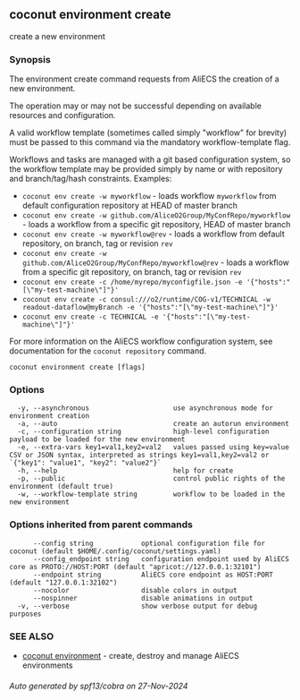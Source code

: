 ## coconut environment create

create a new environment

### Synopsis

The environment create command requests from AliECS the
creation of a new environment.

The operation may or may not be successful depending on available resources and configuration.

A valid workflow template (sometimes called simply "workflow" for brevity) must be passed to this command via the mandatory workflow-template flag.

Workflows and tasks are managed with a git based configuration system, so the workflow template may be provided simply by name or with repository and branch/tag/hash constraints.
Examples:
 * `coconut env create -w myworkflow` - loads workflow `myworkflow` from default configuration repository at HEAD of master branch
 * `coconut env create -w github.com/AliceO2Group/MyConfRepo/myworkflow` - loads a workflow from a specific git repository, HEAD of master branch
 * `coconut env create -w myworkflow@rev` - loads a workflow from default repository, on branch, tag or revision `rev`
 * `coconut env create -w github.com/AliceO2Group/MyConfRepo/myworkflow@rev` - loads a workflow from a specific git repository, on branch, tag or revision `rev`
 * `coconut env create -c /home/myrepo/myconfigfile.json -e '{"hosts":"[\"my-test-machine\"]"}'`
 * `coconut env create -c consul:///o2/runtime/COG-v1/TECHNICAL -w readout-dataflow@myBranch -e '{"hosts":"[\"my-test-machine\"]"}'`
 * `coconut env create -c TECHNICAL -e '{"hosts":"[\"my-test-machine\"]"}'`

For more information on the AliECS workflow configuration system, see documentation for the `coconut repository` command.

```
coconut environment create [flags]
```

### Options

```
  -y, --asynchronous                     use asynchronous mode for environment creation
  -a, --auto                             create an autorun environment
  -c, --configuration string             high-level configuration payload to be loaded for the new environment
  -e, --extra-vars key1=val1,key2=val2   values passed using key=value CSV or JSON syntax, interpreted as strings key1=val1,key2=val2 or `{"key1": "value1", "key2": "value2"}`
  -h, --help                             help for create
  -p, --public                           control public rights of the environment (default true)
  -w, --workflow-template string         workflow to be loaded in the new environment
```

### Options inherited from parent commands

```
      --config string            optional configuration file for coconut (default $HOME/.config/coconut/settings.yaml)
      --config_endpoint string   configuration endpoint used by AliECS core as PROTO://HOST:PORT (default "apricot://127.0.0.1:32101")
      --endpoint string          AliECS core endpoint as HOST:PORT (default "127.0.0.1:32102")
      --nocolor                  disable colors in output
      --nospinner                disable animations in output
  -v, --verbose                  show verbose output for debug purposes
```

### SEE ALSO

* [coconut environment](coconut_environment.md)	 - create, destroy and manage AliECS environments

###### Auto generated by spf13/cobra on 27-Nov-2024
